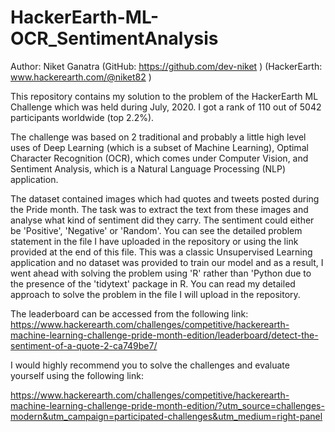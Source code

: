 # HackerEarth-ML-OCR_SentimentAnalysis

Author: Niket Ganatra (GitHub: https://github.com/dev-niket ) (HackerEarth: www.hackerearth.com/@niket82 )

This repository contains my solution to the problem of the HackerEarth ML Challenge which was held during July, 2020. I got a rank of 110 out of 5042 participants worldwide (top 2.2%).

The challenge was based on 2 traditional and probably a little high level uses of Deep Learning (which is a subset of Machine Learning), Optimal Character Recognition (OCR), which comes under Computer Vision, and Sentiment Analysis, which is a Natural Language Processing (NLP) application.

The dataset contained images which had quotes and tweets posted during the Pride month. The task was to extract the text from these images and analyse what kind of sentiment did they carry. The sentiment could either be 'Positive', 'Negative' or 'Random'. You can see the detailed problem statement in the file I have uploaded in the repository or using the link provided at the end of this file. This was a classic Unsupervised Learning application and no dataset was provided to train our model and as a result, I went ahead with solving the problem using 'R' rather than 'Python due to the presence of the 'tidytext' package in R. You can read my detailed approach to solve the problem in the file I will upload in the repository.

The leaderboard can be accessed from the following link: https://www.hackerearth.com/challenges/competitive/hackerearth-machine-learning-challenge-pride-month-edition/leaderboard/detect-the-sentiment-of-a-quote-2-ca749be7/

I would highly recommend you to solve the challenges and evaluate yourself using the following link:

https://www.hackerearth.com/challenges/competitive/hackerearth-machine-learning-challenge-pride-month-edition/?utm_source=challenges-modern&utm_campaign=participated-challenges&utm_medium=right-panel
